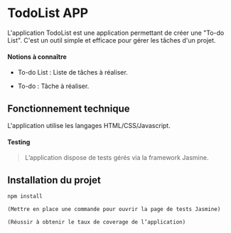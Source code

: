 TodoList APP
============

  L'application TodoList est une application permettant de créer une "To-do List".
  C'est un outil simple et efficace pour gérer les tâches d'un projet.
  #### Notions à connaître

  * To-do List : Liste de tâches à réaliser.

  * To-do : Tâche à réaliser.

Fonctionnement technique
------------------------

  L'application utilise les langages HTML/CSS/Javascript.

  #### Testing

  > L’application dispose de tests gérés via la framework Jasmine.

Installation du projet
----------------------
  ```javascript
  npm install

  (Mettre en place une commande pour ouvrir la page de tests Jasmine)

  (Réussir à obtenir le taux de coverage de l’application)
  ```
